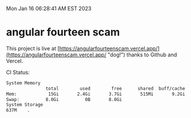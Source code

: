 Mon Jan 16 06:28:41 AM EST 2023

# angular fourteen scam


This project is live at [https://angularfourteenscam.vercel.app/](https://angularfourteenscam.vercel.app/ "dog!") thanks to Github and Vercel.

CI Status: 

```bash
System Memory
               total        used        free      shared  buff/cache   available
Mem:            15Gi       2.4Gi       3.7Gi       515Mi       9.2Gi        12Gi
Swap:          8.0Gi          0B       8.0Gi
System Storage
637M	.
```
